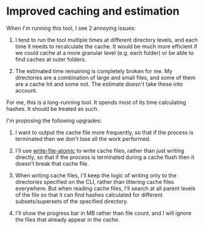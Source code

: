 # Improved caching and estimation

When I'm running this tool, I see 2 annoying issues:

  1. I tend to run the tool multiple times at different directory levels, and each time it needs to recalculate the cache. It would be much more efficient if we could cache at a more granular level (e.g. each folder) or be able to find caches at outer folders.

  2. The estimated time remaining is completely broken for me. My directories are a combination of large and small files, and some of them are a cache hit and some not. The estimate doesn't take these into account.

For me, this is a long-running tool. It spends most of its time calculating hashes. It should be treated as such.

I'm proposing the following upgrades:

  1. I want to output the cache file more frequently, so that if the process is terminated then we don't lose all the work performed.

  2. I'll use [write-file-atomic](https://www.npmjs.com/package/write-file-atomic) to write cache files, rather than just writing directly, so that if the process is terminated during a cache flush then it doesn't break that cache file.

  3. When writing cache files, I'll keep the logic of writing only to the directories specified on the CLI, rather than littering cache files everywhere. But when reading cache files, I'll search at all parent levels of the file so that it can find hashes calculated for different subsets/supersets of the specified directory.

  4. I'll show the progress bar in MB rather than file count, and I will ignore the files that already appear in the cache.